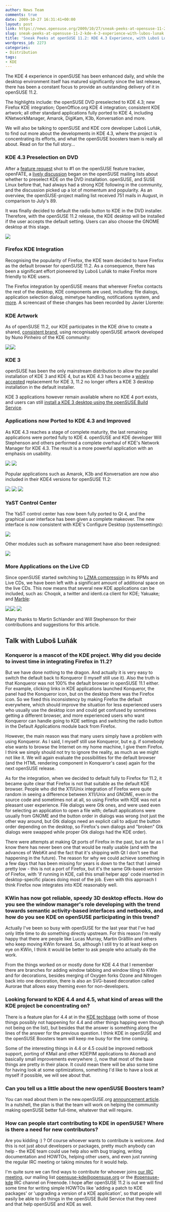 ```yaml
---
author: News Team
comments: true
date: 2009-10-27 16:31:41+00:00
layout: post
link: https://news.opensuse.org/2009/10/27/sneak-peeks-at-opensuse-11-2-kde-4-3-experience-with-lubos-lunak/
slug: sneak-peeks-at-opensuse-11-2-kde-4-3-experience-with-lubos-lunak
title: 'Sneak Peeks at openSUSE 11.2: KDE 4.3 Experience, with Luboš Luňák'
wordpress_id: 2273
categories:
- Distribution
tags:
- KDE
---
```


The KDE 4 experience in openSUSE has been enhanced daily, and while the desktop environment itself has matured significantly since the last release, there has been a constant focus to provide an outstanding delivery of it in openSUSE 11.2.

The highlights include: the openSUSE DVD preselected to KDE 4.3; new Firefox KDE integration; OpenOffice.org KDE 4 integration; consistent KDE artwork; all other standard applications fully ported to KDE 4, including KNetworkManager, Amarok, DigiKam, K3b, Konversation and more. 


We will also be talking to openSUSE and KDE core developer Luboš Luňák, to find out more about the developments in KDE 4.3, where the project is concentrating its efforts, and what the openSUSE boosters team is really all about. Read on for the full story... <!-- more -->



### KDE 4.3 Preselection on DVD



After a [feature request](https://features.opensuse.org/306967) shot to #1 on the openSUSE feature tracker, openFATE, a [lively discussion](http://lists.opensuse.org/opensuse-project/2009-07/msg00028.html) began on the openSUSE mailing lists about whether to preselect KDE on the DVD installation. openSUSE, and SUSE Linux before that, had always had a strong KDE following in the community, and the discussion picked up a lot of momentum and popularity. As an overview, the openSUSE-project mailing list received 751 mails in August, in comparison to July's 89.

It was finally decided to default the radio button to KDE in the DVD installer. Therefore, with the openSUSE 11.2 release, the KDE desktop will be installed if the user accepts the default setting. Users can also choose the GNOME desktop at this stage.



[![](http://giannaros.org/suse/images/11.2/OS11.2M7-install4.jpeg)](http://giannaros.org/suse/images/11.2/OS11.2M7-install4.png)





### Firefox KDE Integration



Recognising the popularity of Firefox, the KDE team decided to have Firefox as the default browser for openSUSE 11.2. As a consequence, there has been a significant effort pioneered by Luboš Luňák to make Firefox more friendly to KDE users. 

The Firefox integration by openSUSE means that wherever Firefox contacts the rest of the desktop, KDE components are used, including: file dialogs, application selection dialog, mimetype handling, notifications system, and [more](http://en.opensuse.org/KDE/FirefoxIntegration). A screencast of these changes has been recorded by Javier Llorente:










### KDE Artwork



As of openSUSE 11.2, our KDE participates in the KDE drive to create a shared, [consistent brand](http://aseigo.blogspot.com/2009/06/building-brand-together.html), using recognisably openSUSE artwork developed by Nuno Pinheiro of the KDE community:



[![](http://giannaros.org/suse/images/11.2/splash.jpeg)](http://giannaros.org/suse/images/11.2/splash.jpeg)[![](http://giannaros.org/suse/images/11.2/background.jpeg)](http://giannaros.org/suse/images/11.2/background.jpeg)





### KDE 3 



openSUSE has been the only mainstream distribution to allow the parallel installation of KDE 3 and KDE 4, but as KDE 4.3 has become a [widely](http://arstechnica.com/open-source/reviews/2009/08/hands-on-kde-43-delivers-a-social-desktop.ars) [accepted](http://blogs.computerworld.com/a_first_look_at_kde_4_3) replacement for KDE 3, 11.2 no longer offers a KDE 3 desktop installation in the default installer. 

KDE 3 applications however remain available where no KDE 4 port exists, and users can still [install a KDE 3 desktop using the openSUSE Build Service](http://en.opensuse.org/KDE3).



### Applications now Ported  to KDE 4.3 and Improved



As KDE 4.3 reaches a stage of complete maturity, the last remaining applications were ported fully to KDE 4. openSUSE and KDE developer Will Stephenson and others performed a complete overhaul of KDE's Network Manager for KDE 4.3. The result is a more powerful application with an emphasis on usability.



[![](http://giannaros.org/suse/images/11.2/knet1.jpeg)](http://giannaros.org/suse/images/11.2/knet1.jpeg) [![](http://giannaros.org/suse/images/11.2/knet2.jpeg)](http://giannaros.org/suse/images/11.2/knet2.jpeg)



Popular applications such as Amarok, K3b and Konversation are now also included in their KDE4 versions for openSUSE 11.2:



[![](http://giannaros.org/suse/images/11.2/amarok.jpeg)](http://giannaros.org/suse/images/11.2/amarok.jpeg) [![](http://giannaros.org/suse/images/11.2/k3b.jpeg)](http://giannaros.org/suse/images/11.2/k3b.jpeg) [![](http://giannaros.org/suse/images/11.2/konv.jpeg)](http://giannaros.org/suse/images/11.2/konv.jpeg)






### YaST Control Center



The YaST control center has now been fully ported to Qt 4, and the graphical user interface has been given a complete makeover. The new interface is now consistent with KDE's Configure Desktop (systemsettings):



[![](http://giannaros.org/suse/images/11.2/yast.jpeg)](http://giannaros.org/suse/images/11.2/yast.jpeg)



Other modules such as software management have also been redesigned:



[![](http://giannaros.org/suse/images/11.2/pm.jpeg)](http://giannaros.org/suse/images/11.2/pm.jpeg)






### More Applications on the Live CD



Since openSUSE started switching to [LZMA compression](http://opensuse.org/LZMA) in its RPMs and Live CDs, we have been left with a significant amount of additional space on the live CDs. This now means that several new KDE applications can be included, such as: Choqok, a twitter and identi.ca client for KDE; Yakuake; and [Marble](http://edu.kde.org/marble/): 



[![](http://giannaros.org/suse/images/11.2/choqok.jpeg)](http://giannaros.org/suse/images/11.2/choqok.jpeg)[![](http://giannaros.org/suse/images/11.2/yakuake.jpeg)](http://giannaros.org/suse/images/11.2/yakuake.jpeg)  [![](http://giannaros.org/suse/images/11.2/marble.jpeg)](http://giannaros.org/suse/images/11.2/marble.jpeg)



Many thanks to Martin Schlander and Will Stephenson for their contributions and suggestions for this article.



## Talk with Luboš Luňák





### Konqueror is a mascot of the KDE project. Why did you decide to invest time in integrating Firefox in 11.2?



 But we have done nothing to the dragon. And actually it is very easy to switch the default back to Konqueror (I myself still use it). Also the truth is that Konqueror was not 100% the default browser in openSUSE 11.1 either. For example, clicking links in KDE applications launched Konqueror, the panel had the Konqueror icon, but on the desktop there was the Firefox icon. So we fixed this inconsistency by making Firefox the default everywhere, which should improve the situation for less experienced users who usually use the desktop icon and could get confused by sometimes getting a different browser, and more experienced users who want Konqueror can handle going to KDE settings and switching the radio button in the Default Applications module back from Firefox.

 However, the main reason was that many users simply have a problem with using Konqueror. As I said, I myself still use Konqueror, but e.g. if somebody else wants to browse the Internet on my home machine, I give them Firefox. I think we simply should not try to ignore the reality, as much as we might not like it. We will again evaluate the possibilities for the default browser (and the HTML rendering component in Konqueror's case) again for the next openSUSE release.

 As for the integration, when we decided to default fully to Firefox for 11.2, it became quite clear that Firefox is not that suitable as the default KDE browser. People who did the X11/Unix integration of Firefox were quite random in seeing a difference between X11/Unix and GNOME, even in the source code and sometimes not at all, so using Firefox with KDE was not a pleasant user experience. File dialogs were Gtk ones, and were used even for selecting an application to open a file with; default applications were usually from GNOME and the button order in dialogs was wrong (not just the other way around, but Gtk dialogs need an explicit call to adjust the button order depending on the desktop, so Firefox's own dialogs and "broken" Gtk dialogs were swapped while proper Gtk dialogs had the KDE order).

 There were attempts at making Qt ports of Firefox in the past, but as far as I know there has never been one that would be really usable (and with the advances of WebKit and the fact that it's shipping with Qt I don't see that happening in the future). The reason for why we could achieve something in a few days that has been missing for years is down to the fact that I aimed pretty low - this is not a port of Firefox, but it's the same Gtk-based version of Firefox, with 'if running in KDE, call this small helper app' code inserted in desktop-specific places doing most of the job. Even with this approach I think Firefox now integrates into KDE reasonably well.



### KWin has now got reliable, speedy 3D desktop effects.  How do you see the window manager's role developing with the trend towards semantic activity-based interfaces and netbooks, and how do you see KDE on openSUSE participating in this trend?



Actually I've been so busy with openSUSE for the last year that I've had only little time to do something directly upstream. For this reason I'm really happy that there are people like Lucas Murray, Martin Gräßlin and others who keep moving KWin forward. So, although I still try to at least keep on eye on KWin, I think it would be better to ask people who actually do the work.

 From the things worked on or mostly done for KDE 4.4 that I remember there are branches for adding window tabbing and window tiling to KWin and for decorations, besides merging of Oxygen forks Ozone and Nitrogen back into one decoration, there is also an SVG-based decoration called Aurorae that allows easy theming even for non-developers.



### Looking forward to KDE 4.4 and 4.5, what kind of areas will the KDE project be concentrating on?



 There is a feature plan for 4.4 at in the [KDE techbase](http://techbase.kde.org/Schedules/KDE4/4.4_Feature_Plan) (with some of those things possibly not happening for 4.4 and other things happing even though not being on the list), but besides that the answer is something along the lines of the answer for the previous question. I think KDE in openSUSE and the openSUSE Boosters team will keep me busy for the time coming.

 Some of the interesting things in 4.4 or 4.5 could be improved netbook support, porting of KMail and other KDEPIM applications to Akonadi and basically small improvements everywhere :), now that most of the base things are pretty in their place. It could mean there will be also some time for having look at some optimizations, something I'd like to have a look at myself if possible, we will see about that.



### Can you tell us a little about the new openSUSE Boosters team?



You can read about them in the new.openSUSE.org [announcement article](http://news.opensuse.org/2009/10/03/introducing-the-opensuse-boosters-team/).
In a nutshell, the plan is that the team will work on helping the community making openSUSE better full-time, whatever that will require.



### How can people start contributing to KDE in openSUSE? Where is there a need for new contributors?



 Are you kidding :) ? Of course whoever wants to contribute is welcome. And this is not just about developers or packages, pretty much anybody can help - the KDE team could use help also with bug triaging, writing documentation and HOWTOs, helping other users, and even just running the regular IRC meeting or taking minutes for it would help.

 I'm quite sure we can find ways to contribute for whoever joins [our IRC meeting](http://en.opensuse.org/KDE/Meetings), our mailing list opensuse-kde@opensuse.org or the [#opensuse-kde](irc://irc.opensuse.org/opensuse-kde) IRC channel on Freenode. I hope after openSUSE 11.2 is out we will find some time for writing simple HOWTOs like 'adding a patch to KDE packages' or 'upgrading a version of a KDE application', so that people will easily be able to do things in the openSUSE Build Service that they need and that help openSUSE and KDE as well.
